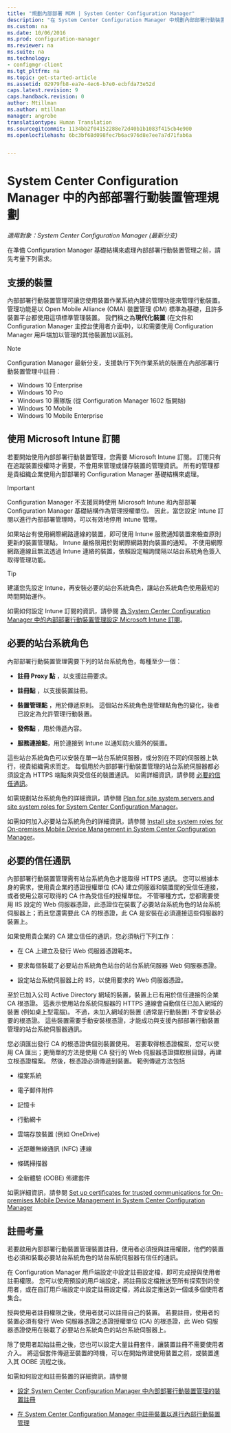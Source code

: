 ```yaml
---
title: "規劃內部部署 MDM | System Center Configuration Manager"
description: "在 System Center Configuration Manager 中規劃內部部署行動裝置管理來管理行動裝置。"
ms.custom: na
ms.date: 10/06/2016
ms.prod: configuration-manager
ms.reviewer: na
ms.suite: na
ms.technology:
- configmgr-client
ms.tgt_pltfrm: na
ms.topic: get-started-article
ms.assetid: 02979fb8-ea7e-4ec6-b7e0-ecbfda73e52d
caps.latest.revision: 9
caps.handback.revision: 0
author: Mtillman
ms.author: mtillman
manager: angrobe
translationtype: Human Translation
ms.sourcegitcommit: 1134bb2f04152288e72d40b1b1083f415cb4e900
ms.openlocfilehash: 6bc3bf68d098fec7b6ac976d8e7ee7a7d71fab6a


---
```

# <a name="plan-for-on-premises-mobile-device-management-in-system-center-configuration-manager"></a>System Center Configuration Manager 中的內部部署行動裝置管理規劃

*適用對象：System Center Configuration Manager (最新分支)*

在準備 Configuration Manager 基礎結構來處理內部部署行動裝置管理之前，請先考量下列需求。

##  <a name="a-namebkmkdevicesa-supported-devices"></a><a name="bkmk_devices"></a> 支援的裝置  
 內部部署行動裝置管理可讓您使用裝置作業系統內建的管理功能來管理行動裝置。  管理功能是以 Open Mobile Alliance (OMA) 裝置管理 (DM) 標準為基礎，且許多裝置平台都使用這項標準管理裝置。  我們稱之為**現代化裝置** (在文件和 Configuration Manager 主控台使用者介面中)，以和需要使用 Configuration Manager 用戶端加以管理的其他裝置加以區別。  

 > [!NOTE]  
>  Configuration Manager 最新分支，支援執行下列作業系統的裝置在內部部署行動裝置管理中註冊︰  
>   
>  -   Windows 10 Enterprise  
> -   Windows 10 Pro  
> -   Windows 10 團隊版 \(從 Configuration Manager 1602 版開始\)  
> -   Windows 10 Mobile  
> -   Windows 10 Mobile Enterprise   

##  <a name="a-namebkmkintunea-use-of-the-microsoft-intune-subscription"></a><a name="bkmk_intune"></a> 使用 Microsoft Intune 訂閱  
 若要開始使用內部部署行動裝置管理，您需要 Microsoft Intune 訂閱。 訂閱只有在追蹤裝置授權時才需要，不會用來管理或儲存裝置的管理資訊。 所有的管理都是貴組織企業使用內部部署的 Configuration Manager 基礎結構來處理。  

> [!IMPORTANT]  
>  Configuration Manager 不支援同時使用 Microsoft Intune 和內部部署 Configuration Manager 基礎結構作為管理授權單位。 因此，當您設定 Intune 訂閱以進行內部部署管理時，可以有效地停用 Intune 管理。  

 如果站台有使用網際網路連線的裝置，即可使用 Intune 服務通知裝置來檢查原則更新的裝置管理點。 Intune 嚴格限用於對網際網路對向裝置的通知。 不使用網際網路連線且無法透過 Intune 連絡的裝置，依賴設定輪詢間隔以站台系統角色簽入取得管理功能。  

> [!TIP]  
>  建議您先設定 Intune，再安裝必要的站台系統角色，讓站台系統角色使用最短的時間開始運作。  

 如需如何設定 Intune 訂閱的資訊，請參閱 [為 System Center Configuration Manager 中的內部部署行動裝置管理設定 Microsoft Intune 訂閱](../../mdm/get-started/set-up-intune-subscription-on-premises-mdm.md)。  

##  <a name="a-namebkmkrolesa-required-site-system-roles"></a><a name="bkmk_roles"></a> 必要的站台系統角色  
 內部部署行動裝置管理需要下列的站台系統角色，每種至少一個：  

-   **註冊 Proxy 點** ，以支援註冊要求。  

-   **註冊點** ，以支援裝置註冊。  

-   **裝置管理點** ，用於傳遞原則。 這個站台系統角色是管理點角色的變化，後者已設定為允許管理行動裝置。  

-   **發佈點** ，用於傳遞內容。  

-   **服務連接點**，用於連接到 Intune 以通知防火牆外的裝置。  

 這些站台系統角色可以安裝在單一站台系統伺服器，或分別在不同的伺服器上執行，視貴組織需求而定。 每個用於內部部署行動裝置管理的站台系統伺服器都必須設定為 HTTPS 端點來與受信任的裝置通訊。 如需詳細資訊，請參閱 [必要的信任通訊](#bkmk_trustedComs)。  

 如需規劃站台系統角色的詳細資訊，請參閱 [Plan for site system servers and site system roles for System Center Configuration Manager](../../core/plan-design/hierarchy/plan-for-site-system-servers-and-site-system-roles.md)。  

 如需如何加入必要站台系統角色的詳細資訊，請參閱 [Install site system roles for On-premises Mobile Device Management in System Center Configuration Manager](../../mdm/get-started/install-site-system-roles-for-on-premises-mdm.md)。  

##  <a name="a-namebkmktrustedcomsa-required-trusted-communications"></a><a name="bkmk_trustedComs"></a> 必要的信任通訊  
 內部部署行動裝置管理需有站台系統角色才能取得 HTTPS 通訊。 您可以根據本身的需求，使用貴企業的憑證授權單位 (CA) 建立伺服器和裝置間的受信任連接，或者使用公眾可取得的 CA 作為受信任的授權單位。  不管哪種方式，您都需要使用 IIS 設定的 Web 伺服器憑證，此憑證位在裝載了必要站台系統角色的站台系統伺服器上；而且您還需要此 CA 的根憑證，此 CA 是安裝在必須連接這些伺服器的裝置上。  

 如果使用貴企業的 CA 建立信任的通訊，您必須執行下列工作：  

-   在 CA 上建立及發行 Web 伺服器憑證範本。  

-   要求每個裝載了必要站台系統角色站台的站台系統伺服器 Web 伺服器憑證。  

-   設定站台系統伺服器上的 IIS，以使用要求的 Web 伺服器憑證。  

 至於已加入公司 Active Directory 網域的裝置，裝置上已有用於信任連接的企業 CA 根憑證。 這表示使用站台系統伺服器的 HTTPS 連線會自動信任已加入網域的裝置 (例如桌上型電腦)。 不過，未加入網域的裝置 (通常是行動裝置) 不會安裝必要的根憑證。 這些裝置需要手動安裝根憑證，才能成功與支援內部部署行動裝置管理的站台系統伺服器通訊。  

 您必須匯出發行 CA 的根憑證供個別裝置使用。 若要取得根憑證檔案，您可以使用 CA 匯出；更簡單的方法是使用 CA 發行的 Web 伺服器憑證擷取根目錄，再建立根憑證檔案。   然後，根憑證必須傳遞到裝置。  範例傳遞方法包括  

-   檔案系統  

-   電子郵件附件  

-   記憶卡  

-   行動網卡  

-   雲端存放裝置 (例如 OneDrive)  

-   近距離無線通訊 (NFC) 連線  

-   條碼掃描器  

-   全新體驗 (OOBE) 佈建套件  

 如需詳細資訊，請參閱 [Set up certificates for trusted communications for On-premises Mobile Device Management in System Center Configuration Manager](../../mdm/get-started/set-up-certificates-on-premises-mdm.md)  

##  <a name="a-namebkmkenrollmenta-enrollment-considerations"></a><a name="bkmk_enrollment"></a> 註冊考量  
 若要啟用內部部署行動裝置管理裝置註冊，使用者必須授與註冊權限，他們的裝置也必須和裝載必要站台系統角色的站台系統伺服器有信任的通訊。  

 在 Configuration Manager 用戶端設定中設定註冊設定檔，即可完成授與使用者註冊權限。 您可以使用預設的用戶端設定，將註冊設定檔推送至所有探索到的使用者，或在自訂用戶端設定中設定註冊設定檔，將此設定推送到一個或多個使用者集合。  

 授與使用者註冊權限之後，使用者就可以註冊自己的裝置。 若要註冊，使用者的裝置必須有發行 Web 伺服器憑證之憑證授權單位 (CA) 的根憑證，此 Web 伺服器憑證使用在裝載了必要站台系統角色的站台系統伺服器上。  

 除了使用者起始註冊之後，您也可以設定大量註冊套件，讓裝置註冊不需要使用者介入。 將這個套件傳遞至裝置的時機，可以在開始佈建使用裝置之前，或裝置進入其 OOBE 流程之後。  

 如需如何設定和註冊裝置的詳細資訊，請參閱  

-   [設定 System Center Configuration Manager 中內部部署行動裝置管理的裝置註冊](../../mdm/get-started/set-up-device-enrollment-on-premises-mdm.md)  

-   [在 System Center Configuration Manager 中註冊裝置以進行內部行動裝置管理](../../mdm/deploy-use/enroll-devices-on-premises-mdm.md)  



<!--HONumber=Nov16_HO1-->


